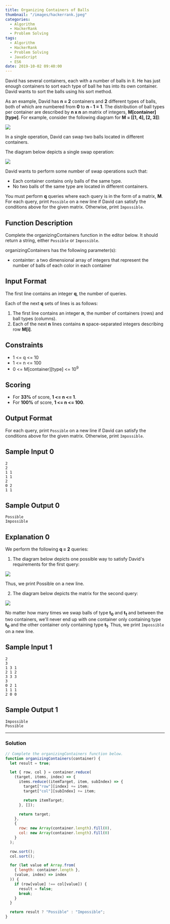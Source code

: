 ```yaml
---
title: Organizing Containers of Balls
thumbnail: "/images/hackerrank.jpeg"
categories:
  - Algorithm
  - HackerRank
  - Problem Solving
tags:
  - Algorithm
  - HackerRank
  - Problem Solving
  - JavaScript
  - ES6
date: 2019-10-02 09:40:00
---
```


David has several containers, each with a number of balls in it. He has just enough containers to sort each type of ball he has into its own container. David wants to sort the balls using his sort method.

As an example, David has **n = 2** containers and **2** different types of balls, both of which are numbered from **0** to **n - 1 = 1**. The distribution of ball types per container are described by **n x n** an matrix of integers, **M[container][type]**. For example, consider the following diagram for **M = [[1, 4], [2, 3]]**:

![](https://s3.amazonaws.com/hr-challenge-images/0/1485811368-9e78c98652-swapping-balls.png)

<!-- more -->

In a single operation, David can swap two balls located in different containers.

The diagram below depicts a single swap operation:

![](https://s3.amazonaws.com/hr-challenge-images/0/1485811849-e97b84e218-swapping-balls-ps-1.png)

David wants to perform some number of swap operations such that:

- Each container contains only balls of the same type.
- No two balls of the same type are located in different containers.

You must perform **q** queries where each query is in the form of a matrix, **M**. For each query, print `Possible` on a new line if David can satisfy the conditions above for the given matrix. Otherwise, print `Impossible`.

## Function Description

Complete the organizingContainers function in the editor below. It should return a string, either `Possible` or `Impossible`.

organizingContainers has the following parameter(s):

- containter: a two dimensional array of integers that represent the number of balls of each color in each container

## Input Format

The first line contains an integer **q**, the number of queries.

Each of the next **q** sets of lines is as follows:

1. The first line contains an integer **n**, the number of containers (rows) and ball types (columns).
2. Each of the next **n** lines contains **n** space-separated integers describing row **M[i]**.

## Constraints

- 1 <= q <= 10
- 1 <= n <= 100
- 0 <= M[container][type] <= 10<sup>9</sup>

## Scoring

- For **33%** of score, **1 <= n <= 1**.
- For **100%** of score, **1 <= n <= 100**.

## Output Format

For each query, print `Possible` on a new line if David can satisfy the conditions above for the given matrix. Otherwise, print `Impossible`.

## Sample Input 0

```
2
2
1 1
1 1
2
0 2
1 1
```

## Sample Output 0

```
Possible
Impossible
```

## Explanation 0

We perform the following **q = 2** queries:

1. The diagram below depicts one possible way to satisfy David's requirements for the first query:

![](https://s3.amazonaws.com/hr-challenge-images/0/1485813936-37f8a37dad-swapping-balls-sample-0-0.png)

Thus, we print Possible on a new line.<br/>

2. The diagram below depicts the matrix for the second query:

![](https://s3.amazonaws.com/hr-challenge-images/0/1485814141-d283776840-swapping-balls-sample-0-2.png)

No matter how many times we swap balls of type **t<sub>0</sub>** and **t<sub>1</sub>** and between the two containers, we'll never end up with one container only containing type **t<sub>0</sub>** and the other container only containing type **t<sub>1</sub>**. Thus, we print `Impossible` on a new line.

## Sample Input 1

```
2
3
1 3 1
2 1 2
3 3 3
3
0 2 1
1 1 1
2 0 0
```

## Sample Output 1

```
Impossible
Possible
```

---

### Solution

```javascript
// Complete the organizingContainers function below.
function organizingContainers(container) {
  let result = true;

  let { row, col } = container.reduce(
    (target, items, index) => {
      items.reduce((itemTarget, item, subIndex) => {
        target["row"][index] += item;
        target["col"][subIndex] += item;

        return itemTarget;
      }, []);

      return target;
    },
    {
      row: new Array(container.length).fill(0),
      col: new Array(container.length).fill(0)
    }
  );

  row.sort();
  col.sort();

  for (let value of Array.from(
    { length: container.length },
    (value, index) => index
  )) {
    if (row[value] !== col[value]) {
      result = false;
      break;
    }
  }

  return result ? "Possible" : "Impossible";
}
```
